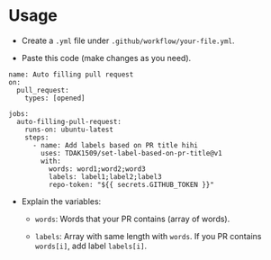 # Usage

- Create a `.yml` file under `.github/workflow/your-file.yml`.

- Paste this code (make changes as you need).

```
name: Auto filling pull request
on:
  pull_request:
    types: [opened]

jobs:
  auto-filling-pull-request:
    runs-on: ubuntu-latest
    steps:
      - name: Add labels based on PR title hihi
        uses: TDAK1509/set-label-based-on-pr-title@v1
        with:
          words: word1;word2;word3
          labels: label1;label2;label3
          repo-token: "${{ secrets.GITHUB_TOKEN }}"

```

- Explain the variables:

  - `words`: Words that your PR contains (array of words).

  - `labels`: Array with same length with `words`. If you PR contains `words[i]`, add label `labels[i]`.

